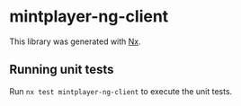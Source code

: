 # mintplayer-ng-client

This library was generated with [Nx](https://nx.dev).

## Running unit tests

Run `nx test mintplayer-ng-client` to execute the unit tests.
